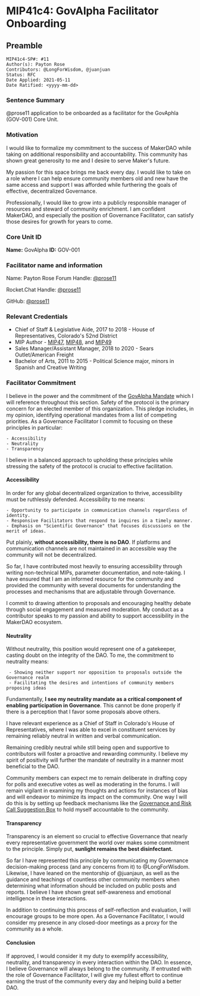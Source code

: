 # MIP41c4: GovAlpha Facilitator Onboarding 

## Preamble

```
MIP41c4-SP#: #11
Author(s): Payton Rose
Contributors: @LongForWisdom, @juanjuan
Status: RFC
Date Applied: 2021-05-11
Date Ratified: <yyyy-mm-dd>
```

### Sentence Summary

@prose11 application to be onboarded as a facilitator for the GovAphla (GOV-001) Core Unit. 

### Motivation

I would like to formalize my commitment to the success of MakerDAO while taking on additional responsibility and accountability. This community has shown great generosity to me and I desire to serve Maker's future. 

My passion for this space brings me back every day. I would like to take on a role where I can help ensure community members old and new have the same access and support I was afforded while furthering the goals of effective, decentralized Governance.

Professionally, I would like to grow into a publicly responsible manager of resources and steward of community enrichment. I am confident MakerDAO, and especially the position of Governance Facilitator, can satisfy those desires for growth for years to come. 

### Core Unit ID

**Name:** GovAlpha
**ID:** GOV-001

### Facilitator name and information

Name: Payton Rose
Forum Handle: [@prose11](https://forum.makerdao.com/u/prose11/summary)

Rocket.Chat Handle: [@prose11](https://chat.makerdao.com/direct/QzN6eEAXgnERPYpwh)

GitHub: [@prose11](https://github.com/prose11) 

### Relevant Credentials

- Chief of Staff & Legislative Aide, 2017 to 2018 - House of Representatives, Colorado's 52nd District 
- MIP Author - [MIP47](https://forum.makerdao.com/t/mip47-makerdao-multisignature-wallet-management/6338), [MIP48](https://forum.makerdao.com/t/mip48-streaming-payments-via-the-keg/6340), and [MIP49](https://forum.makerdao.com/t/mip49-staking-rewards/6331) 
- Sales Manager/Assistant Manager, 2018 to 2020 - Sears Outlet/American Freight 
- Bachelor of Arts, 2011 to 2015 - Political Science major, minors in Spanish and Creative Writing 


### Facilitator Commitment

I believe in the power and the commitment of the [GovAlpha Mandate](https://forum.makerdao.com/t/mip39c2-sp3-governance-core-unit-gov-001/6348) which I will reference throughout this section. Safety of the protocol is the primary concern for an elected member of this organization. This pledge includes, in my opinion, identifying operational mandates from a list of competing priorities. As a Governance Facilitator I commit to focusing on these principles in particular:

    - Accessibility
    - Neutrality
    - Transparency 

I believe in a balanced approach to upholding these principles while stressing the safety of the protocol is crucial to effective facilitation. 

#### Accessibility

In order for any global decentralized organization to thrive, accessibility must be ruthlessly defended. Accessibility to me means:
    
    - Opportunity to participate in communication channels regardless of identity.
    - Responsive Facilitators that respond to inquires in a timely manner.
    - Emphasis on "Scientific Governance" that focuses discussions on the merit of ideas.

Put plainly, **without accessibility, there is no DAO**. If platforms and communication channels are not maintained in an accessible way the community will not be decentralized. 

So far, I have contributed most heavily to ensuring accessibility through writing non-technical MIPs, parameter documentation, and note-taking. I have ensured that I am an informed resource for the community and provided the community with several documents for understanding the processes and mechanisms that are adjustable through Governance.  

I commit to drawing attention to proposals and encouraging healthy debate through social engagement and measured moderation. My conduct as a contributor speaks to my passion and ability to support accessibility in the MakerDAO ecosystem.

#### Neutrality 

Without neutrality, this position would represent one of a gatekeeper, casting doubt on the integrity of the DAO. To me, the commitment to neutrality means:
    
     - Showing neither support nor opposition to proposals outside the Governance realm 
     - Facilitating the desires and intentions of community members proposing ideas 

Fundamentally, **I see my neutrality mandate as a critical component of enabling participation in Governance**. This cannot be done properly if there is a perception that I favor some proposals above others.

I have relevant experience as a Chief of Staff in Colorado's House of Representatives, where I was able to excel in constituent services by remaining reliably neutral in written and verbal communication. 

Remaining credibly neutral while still being open and supportive to contributors will foster a proactive and rewarding community. I believe my spirit of positivity will further the mandate of neutrality in a manner most beneficial to the DAO. 

Community members can expect me to remain deliberate in drafting copy for polls and executive votes as well as moderating in the forums. I will remain vigilant in examining my thoughts and actions for instances of bias and will endeavor to minimize its impact on the community. One way I will do this is by setting up feedback mechanisms like the [Governance and Risk Call Suggestion Box](https://app.suggestionox.com/r/GovCallQs) to hold myself accountable to the community.

#### Transparency 

Transparency is an element so crucial to effective Governance that nearly every representative government the world over makes some commitment to the principle. Simply put, **sunlight remains the best disinfectant.**

So far I have represented this principle by communicating my Governance decision-making process (and any concerns from it) to @LongForWisdom. Likewise, I have leaned on the mentorship of @juanjaun, as well as the guidance and teachings of countless other community members when determining what information should be included on public posts and reports. I believe I have shown great self-awareness and emotional intelligence in these interactions.

In addition to continuing this process of self-reflection and evaluation, I will encourage groups to be more open. As a Governance Facilitator, I would consider my presence in any closed-door meetings as a proxy for the community as a whole.

#### Conclusion

If approved, I would consider it my duty to exemplify accessibility, neutrality, and transparency in every interaction within the DAO. In essence, I believe Governance will always belong to the community. If entrusted with the role of Governance Facilitator, I will give my fullest effort to continue earning the trust of the community every day and helping build a better DAO.
